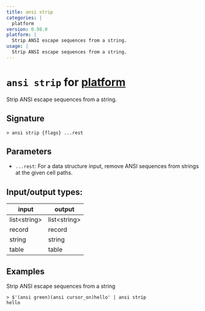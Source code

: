 ```yaml
---
title: ansi strip
categories: |
  platform
version: 0.98.0
platform: |
  Strip ANSI escape sequences from a string.
usage: |
  Strip ANSI escape sequences from a string.
---
```

<!-- This file is automatically generated. Please edit the command in https://github.com/nushell/nushell instead. -->

# `ansi strip` for [platform](/commands/categories/platform.md)

<div class='command-title'>Strip ANSI escape sequences from a string.</div>

## Signature

```> ansi strip {flags} ...rest```

## Parameters

 -  `...rest`: For a data structure input, remove ANSI sequences from strings at the given cell paths.


## Input/output types:

| input        | output       |
| ------------ | ------------ |
| list\<string\> | list\<string\> |
| record       | record       |
| string       | string       |
| table        | table        |
## Examples

Strip ANSI escape sequences from a string
```nu
> $'(ansi green)(ansi cursor_on)hello' | ansi strip
hello
```
